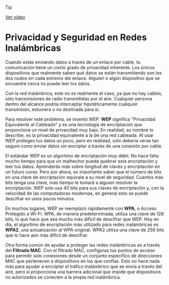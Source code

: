 > [!TIP]  
> [Ver video](https://youtu.be/VGJJpHWeobk)

# Privacidad y Seguridad en Redes Inalámbricas

Cuando estás enviando datos a través de un enlace por cable, tu comunicación tiene un cierto grado de privacidad inherente. Los únicos dispositivos que realmente saben qué datos se están transmitiendo son los dos nodos en cada extremo del enlace. Alguien o algún dispositivo que se encuentre cerca no puede leer los datos.

Con la red inalámbrica, este no es realmente el caso, ya que no hay cables, sólo transmisiones de radio transmitidas por el aire. Cualquier persona dentro del alcance podría interceptar hipotéticamente cualquier transmisión, estuviera o no destinada para sí.

Para resolver este problema, se inventó WEP. **WEP** significa "Privacidad Equivalente al Cableado" y es una tecnología de encriptación que proporciona un nivel de privacidad muy bajo. En realidad, su nombre lo describe, es la privacidad equivalente a la de una red cableada. Al usar WEP proteges tus datos un poco, pero en realidad, solo debería verse tan seguro como enviar datos sin encriptar a través de una conexión por cable.

El estándar WEP es un algoritmo de encriptación muy débil. No hace falta mucho tiempo para que un malhechor pueda quebrar esta encriptación y leer tus datos. Aprenderás más sobre longitud de claves y encriptación en un futuro curso. Pero por ahora, es importante saber que el número de bits en una clave de encriptación equivale a su nivel de seguridad. Cuantos más bits tenga una clave, más tiempo le tomará a alguien resolver la encriptación. WEP solo usa 40 bits para sus claves de encriptación y, con la velocidad de las computadoras modernas, en general esto se puede descifrar en unos pocos minutos.

En muchos lugares, WEP se reemplazó rápidamente con **WPA**, o Acceso Protegido a Wi-Fi. WPA, de manera predeterminada, utiliza una clave de 128 bits, lo que hace que sea mucho más difícil de descifrar que WEP. Hoy en día, el algoritmo de encriptación más utilizado para redes inalámbricas es **WPA2**, una actualización al WPA original. WPA2 utiliza una clave de 256 bits que lo hace aún más difícil de descifrar.

Otra forma común de ayudar a proteger las redes inalámbricas es a través del **Filtrado MAC**. Con el filtrado MAC, configuras tus puntos de acceso para permitir solo conexiones desde un conjunto específico de direcciones MAC que pertenecen a dispositivos en los que confías. Esto no hace nada más para ayudar a encriptar el tráfico inalámbrico que se envía a través del aire, pero sí proporciona una barrera adicional que impide que dispositivos no autorizados se conecten a la propia red inalámbrica.